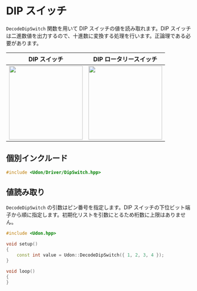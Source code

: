 # DIP スイッチ

`DecodeDipSwitch` 関数を用いて DIP スイッチの値を読み取れます。DIP スイッチは二進数値を出力するので、十進数に変換する処理を行います。正論理である必要があります。

|                                                      DIP スイッチ                                                       |                                                 DIP ロータリースイッチ                                                  |
| :---------------------------------------------------------------------------------------------------------------------: | :---------------------------------------------------------------------------------------------------------------------: |
| <img src="https://github.com/udonrobo/UdonLibrary/assets/91818705/819152d6-d216-451b-85ac-3223579f4aea" width="200px"/> | <img src="https://github.com/udonrobo/UdonLibrary/assets/91818705/c4ebb0ea-1e42-400c-a9e7-2fd20ec8991d" width="200px"/> |

## 個別インクルード

```cpp
#include <Udon/Driver/DipSwitch.hpp>
```

## 値読み取り

`DecodeDipSwitch` の引数はピン番号を指定します。DIP スイッチの下位ビット端子から順に指定します。初期化リストを引数にとるため桁数に上限はありません。

```cpp
#include <Udon.hpp>

void setup()
{
    const int value = Udon::DecodeDipSwitch({ 1, 2, 3, 4 });
}

void loop()
{
}
```
